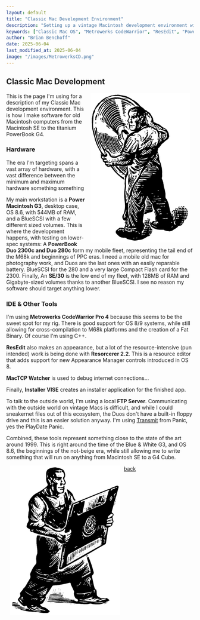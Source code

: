 ```yaml
---
layout: default
title: "Classic Mac Development Environment"
description: "Setting up a vintage Macintosh development environment with CodeWarrior Pro 4, ResEdit, and PowerMac G3 for cross-platform classic Mac development"
keywords: ["Classic Mac OS", "Metrowerks CodeWarrior", "ResEdit", "PowerMac G3", "vintage computing", "Mac development", "68k", "PowerPC"]
author: "Brian Benchoff"
date: 2025-06-04
last_modified_at: 2025-06-04
image: "/images/MetrowerksCD.png"
---
```


## Classic Mac Development

 <img src="/images/MetrowerksCD.png" alt="The Metrowerks CD Guy" align="right" hspace="10" width="268">

 This is the page I'm using for a description of my Classic Mac development environment. This is how I make software for old Macintosh computers from the Macintosh SE to the titanium PowerBook G4. 

### Hardware

 The era I'm targeting spans a vast array of hardware, with a vast difference between the minimum and maximum hardware something something

 My main workstation is a **Power Macintosh G3**, desktop case, OS 8.6, with 544MB of RAM, and a BlueSCSI with a few different sized volumes. This is where the development happens, with testing on lower-spec systems: A **PowerBook Duo 2300c and Duo 280c** form my mobile fleet, representing the tail end of the M68k and beginnings of PPC eras. I need a mobile old mac for photography work, and Duos are the last ones with an easily reparable battery. BlueSCSI for the 280 and a very large Compact Flash card for the 2300. Finally, An **SE/30** is the low end of my fleet, with 128MB of RAM and Gigabyte-sized volumes thanks to another BlueSCSI. I see no reason my software should target anything lower.

### IDE & Other Tools

I'm using **Metrowerks CodeWarrior Pro 4** because this seems to be the sweet spot for my rig. There is good support for OS 8/9 systems, while still allowing for cross-compilation to M68k platforms and the creation of a Fat Binary. Of course I'm using C++.

**ResEdit** also makes an appearance, but a lot of the resource-intensive (pun intended) work is being done with **Resorcerer 2.2**. This is a resource editor that adds support for new Appearance Manager controls introduced in OS 8.

**MacTCP Watcher** is used to debug internet connections...

Finally, **Installer VISE** creates an installer application for the finished app.

To talk to the outside world, I'm using a local **FTP Server**. Communicating with the outside world on vintage Macs is difficult, and while I could sneakernet files out of this ecosystem, the Duos don't have a built-in floppy drive and this is an easier solution anyway. I'm using [Transmit](https://download-cdn.panic.com/transmit/Transmit%201/) from Panic, yes the PlayDate Panic.

Combined, these tools represent something close to the state of the art around 1999. This is right around the time of the Blue & White G3, and OS 8.6, the beginnings of the not-beige era, while still allowing me to write something that will run on anything from Macintosh SE to a G4 Cube.

 <img src="/images/MetrowerksDisk.png" alt="The Metrowerks Disk Guy" align="left" hspace="10" width="296">

[back](../)
